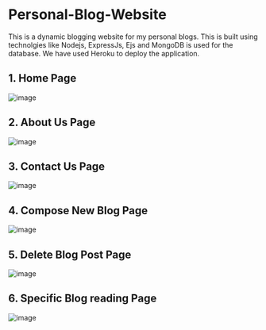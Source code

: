 # Personal-Blog-Website

This is a dynamic blogging website for my personal blogs.
This is built using technolgies like Nodejs, ExpressJs, Ejs and MongoDB is used for the database.
We have used Heroku to deploy the application.

## 1. Home Page

![image](https://user-images.githubusercontent.com/78701779/149295182-6ae88a75-bc5f-459d-839e-4b6eefb3e148.png)

## 2. About Us Page

![image](https://user-images.githubusercontent.com/78701779/149295629-dd4bfd26-2bcf-4a56-8e32-71ff9dc285ab.png)

## 3. Contact Us Page

![image](https://user-images.githubusercontent.com/78701779/149295682-9318f99f-ba44-4f58-b136-2bccf1b8959a.png)

## 4. Compose New Blog Page

![image](https://user-images.githubusercontent.com/78701779/149295858-0ead53e4-60c4-4983-b06c-7a95d8688fba.png)

## 5. Delete Blog Post Page

![image](https://user-images.githubusercontent.com/78701779/149295919-937d1bd2-9596-40c3-853e-27ec18d215d7.png)

## 6. Specific Blog reading Page
![image](https://user-images.githubusercontent.com/78701779/149295755-0b1f4947-1981-4f13-b03f-7133894af358.png)


